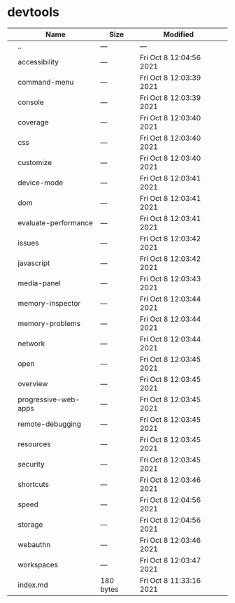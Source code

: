 devtools
========

<table><thead><tr class="header"><th></th><th>Name</th><th>Size</th><th>Modified</th><th></th></tr></thead><tbody><tr class="odd"><td></td><td><span class="goup">..</span></td><td>—</td><td>—</td><td></td></tr><tr class="even"><td></td><td><span class="name">accessibility</span></td><td>—</td><td>Fri Oct 8 12:04:56 2021</td><td></td></tr><tr class="odd"><td></td><td><span class="name">command-menu</span></td><td>—</td><td>Fri Oct 8 12:03:39 2021</td><td></td></tr><tr class="even"><td></td><td><span class="name">console</span></td><td>—</td><td>Fri Oct 8 12:03:39 2021</td><td></td></tr><tr class="odd"><td></td><td><span class="name">coverage</span></td><td>—</td><td>Fri Oct 8 12:03:40 2021</td><td></td></tr><tr class="even"><td></td><td><span class="name">css</span></td><td>—</td><td>Fri Oct 8 12:03:40 2021</td><td></td></tr><tr class="odd"><td></td><td><span class="name">customize</span></td><td>—</td><td>Fri Oct 8 12:03:40 2021</td><td></td></tr><tr class="even"><td></td><td><span class="name">device-mode</span></td><td>—</td><td>Fri Oct 8 12:03:41 2021</td><td></td></tr><tr class="odd"><td></td><td><span class="name">dom</span></td><td>—</td><td>Fri Oct 8 12:03:41 2021</td><td></td></tr><tr class="even"><td></td><td><span class="name">evaluate-performance</span></td><td>—</td><td>Fri Oct 8 12:03:41 2021</td><td></td></tr><tr class="odd"><td></td><td><span class="name">issues</span></td><td>—</td><td>Fri Oct 8 12:03:42 2021</td><td></td></tr><tr class="even"><td></td><td><span class="name">javascript</span></td><td>—</td><td>Fri Oct 8 12:03:42 2021</td><td></td></tr><tr class="odd"><td></td><td><span class="name">media-panel</span></td><td>—</td><td>Fri Oct 8 12:03:43 2021</td><td></td></tr><tr class="even"><td></td><td><span class="name">memory-inspector</span></td><td>—</td><td>Fri Oct 8 12:03:44 2021</td><td></td></tr><tr class="odd"><td></td><td><span class="name">memory-problems</span></td><td>—</td><td>Fri Oct 8 12:03:44 2021</td><td></td></tr><tr class="even"><td></td><td><span class="name">network</span></td><td>—</td><td>Fri Oct 8 12:03:44 2021</td><td></td></tr><tr class="odd"><td></td><td><span class="name">open</span></td><td>—</td><td>Fri Oct 8 12:03:45 2021</td><td></td></tr><tr class="even"><td></td><td><span class="name">overview</span></td><td>—</td><td>Fri Oct 8 12:03:45 2021</td><td></td></tr><tr class="odd"><td></td><td><span class="name">progressive-web-apps</span></td><td>—</td><td>Fri Oct 8 12:03:45 2021</td><td></td></tr><tr class="even"><td></td><td><span class="name">remote-debugging</span></td><td>—</td><td>Fri Oct 8 12:03:45 2021</td><td></td></tr><tr class="odd"><td></td><td><span class="name">resources</span></td><td>—</td><td>Fri Oct 8 12:03:45 2021</td><td></td></tr><tr class="even"><td></td><td><span class="name">security</span></td><td>—</td><td>Fri Oct 8 12:03:45 2021</td><td></td></tr><tr class="odd"><td></td><td><span class="name">shortcuts</span></td><td>—</td><td>Fri Oct 8 12:03:46 2021</td><td></td></tr><tr class="even"><td></td><td><span class="name">speed</span></td><td>—</td><td>Fri Oct 8 12:04:56 2021</td><td></td></tr><tr class="odd"><td></td><td><span class="name">storage</span></td><td>—</td><td>Fri Oct 8 12:04:56 2021</td><td></td></tr><tr class="even"><td></td><td><span class="name">webauthn</span></td><td>—</td><td>Fri Oct 8 12:03:46 2021</td><td></td></tr><tr class="odd"><td></td><td><span class="name">workspaces</span></td><td>—</td><td>Fri Oct 8 12:03:47 2021</td><td></td></tr><tr class="even"><td></td><td><span class="name">index.md</span></td><td>180 bytes</td><td>Fri Oct 8 11:33:16 2021</td><td></td></tr></tbody></table>
